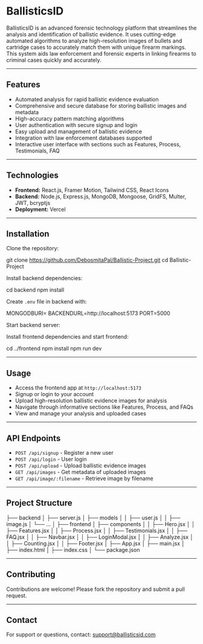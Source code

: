 # BallisticsID

BallisticsID is an advanced forensic technology platform that streamlines the analysis and identification of ballistic evidence. It uses cutting-edge automated algorithms to analyze high-resolution images of bullets and cartridge cases to accurately match them with unique firearm markings. This system aids law enforcement and forensic experts in linking firearms to criminal cases quickly and accurately.

---

## Features

- Automated analysis for rapid ballistic evidence evaluation
- Comprehensive and secure database for storing ballistic images and metadata
- High-accuracy pattern matching algorithms
- User authentication with secure signup and login
- Easy upload and management of ballistic evidence
- Integration with law enforcement databases supported
- Interactive user interface with sections such as Features, Process, Testimonials, FAQ

---

## Technologies

- **Frontend:** React.js, Framer Motion, Tailwind CSS, React Icons
- **Backend:** Node.js, Express.js, MongoDB, Mongoose, GridFS, Multer, JWT, bcryptjs
- **Deployment:** Vercel

---

## Installation

Clone the repository:

git clone https://github.com/DebosmitaPal/Ballistic-Project.git
cd Ballistic-Project

Install backend dependencies:

cd backend
npm install

Create `.env` file in backend with:

MONGODBURI=<your-mongodb-uri>
BACKENDURL=http://localhost:5173
PORT=5000

Start backend server:

Install frontend dependencies and start frontend:

cd ../frontend
npm install
npm run dev

---
## Usage

- Access the frontend app at `http://localhost:5173`
- Signup or login to your account
- Upload high-resolution ballistic evidence images for analysis
- Navigate through informative sections like Features, Process, and FAQs
- View and manage your analysis and uploaded cases

---

## API Endpoints

- `POST /api/signup` - Register a new user
- `POST /api/login` - User login
- `POST /api/upload` - Upload ballistic evidence images
- `GET /api/images` - Get metadata of uploaded images
- `GET /api/image/:filename` - Retrieve image by filename

---

## Project Structure

├── backend
│   ├── server.js
│   ├── models
│   │   ├── user.js
│   │   ├── image.js
│   └── ...
│
├── frontend
│   ├── components
│   │   ├── Hero.jsx
│   │   ├── Features.jsx
│   │   ├── Process.jsx
│   │   ├── Testimonials.jsx
│   │   ├── FAQ.jsx
│   │   ├── Navbar.jsx
│   │   ├── LoginModal.jsx
│   │   ├── Analyze.jsx
│   │   ├── Counting.jsx
│   │   ├── Footer.jsx
│   ├── App.jsx
│   ├── main.jsx
│   ├── index.html
│   ├── index.css
│
└── package.json



---

## Contributing

Contributions are welcome! Please fork the repository and submit a pull request.

---

## Contact

For support or questions, contact: support@ballisticsid.com

